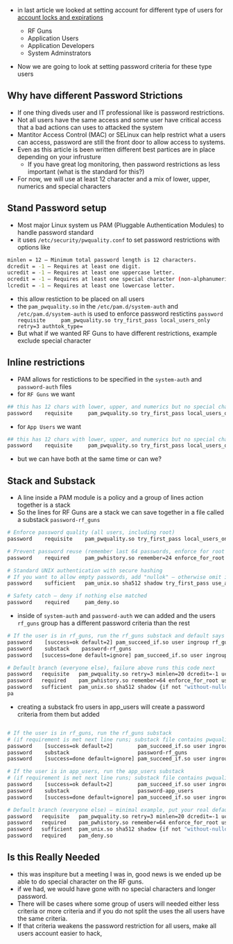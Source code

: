 

- in last article we looked at setting account  for different type of users for [account locks and expirations](https://richard-sebos.github.io/sebostechnology/posts/Users-Tiers/)
    - RF Guns
    - Application Users
    - Application Developers
    - System Adminstrators

- Now we are going to look at setting password criteria for these type users

## Why have different Password Strictions
- If one thing diveds user and IT professional like is password restrictions.
- Not all users have the same access and some user have critical access that a bad actions can uses to attacked the system
- Mantitor Access Control (MAC) or SELinux can help restrict what a users can access, password are still the front door to allow access to systems.
- Even as this article is been written different best partices are in place depending on your infrusture
    - If you have great log monitoring, then password restrictions as less important (what is the standard for this?)
- For now, we will use at least 12 character and a mix of lower, upper, numerics and special characters

## Stand Password setup
- Most major Linux system us PAM (Pluggable Authentication Modules) to handle password standard
- it uses `/etc/security/pwquality.conf` to set password restrictions with options like
```bash
minlen = 12 — Minimum total password length is 12 characters.
dcredit = -1 — Requires at least one digit.
ucredit = -1 — Requires at least one uppercase letter.
ocredit = -1 — Requires at least one special character (non-alphanumeric).
lcredit = -1 — Requires at least one lowercase letter.
```
- this allow restiction to be placed on all users
- the `pam_pwquality.so` in the `/etc/pam.d/system-auth` and `/etc/pam.d/system-auth`  is used to enforce password restictins
`password    requisite     pam_pwquality.so try_first_pass local_users_only retry=3 authtok_type=`
- But what if we wanted RF Guns to have different restrictions, example exclude special character

## Inline restrictions
- PAM allows for restictions to be specified in the `system-auth` and ` password-auth` files
- for `RF Guns` we  want
```bash
## this has 12 chars with lower, upper, and numerics but no special charactor
password    requisite     pam_pwquality.so try_first_pass local_users_only retry=3 minlen=12 dcredit=-1 ucredit=-1 lcredit=-1
```
- for `App Users` we want
```bash
## this has 12 chars with lower, upper, and numerics but no special charactor
password    requisite     pam_pwquality.so try_first_pass local_users_only retry=3 minlen=14 dcredit=-1 ocredit = -1 ucredit=-1 lcredit=-1
```
- but we can have both at the same time or can we?

## Stack and  Substack
- A line inside a PAM module is a policy and a group of lines action together is a stack
- So the lines for RF Guns are a stack we can save together in a file called a substack `password-rf_guns`
```bash
# Enforce password quality (all users, including root)
password    requisite    pam_pwquality.so try_first_pass local_users_only retry=3 minlen=12 dcredit=-1 ucredit=-1 lcredit=-1 enforce_for_root

# Prevent password reuse (remember last 64 passwords, enforce for root too)
password    required     pam_pwhistory.so remember=24 enforce_for_root use_authtok

# Standard UNIX authentication with secure hashing
# If you want to allow empty passwords, add "nullok" — otherwise omit it
password    sufficient   pam_unix.so sha512 shadow try_first_pass use_authtok

# Safety catch — deny if nothing else matched
password    required     pam_deny.so
```
- inside of `system-auth` and `password-auth` we can added and the users `rf_guns` group has a different password criteria than the rest
```bash
# If the user is in rf_guns, run the rf_guns substack and default says jump next two lines
password    [success=ok default=2] pam_succeed_if.so user ingroup rf_guns
password    substack    password-rf_guns
password   [success=done default=ignore] pam_succeed_if.so user ingroup rf_guns

# Default branch (everyone else), failure above runs this code next
password   requisite   pam_pwquality.so retry=3 minlen=20 dcredit=-1 ucredit=-1 lcredit=-1 ocredit=-1 difok=5 enforce_for_root
password   required    pam_pwhistory.so remember=64 enforce_for_root use_authtok
password   sufficient  pam_unix.so sha512 shadow {if not "without-nullok":nullok} use_authtok
pa
```
- creating a substack fro users in app_users will create a password criteria from them  but added 
```bash

# If the user is in rf_guns, run the rf_guns substack
# (if requirement is met next line runs; substack file contains pwquality + pam_unix)
password    [success=ok default=2]        pam_succeed_if.so user ingroup rf_guns
password    substack                      password-rf_guns
password    [success=done default=ignore] pam_succeed_if.so user ingroup rf_guns

# If the user is in app_users, run the app_users substack
# (if requirement is met next line runs; substack file contains pwquality + pam_unix)
password    [success=ok default=2]        pam_succeed_if.so user ingroup app_users
password    substack                      password-app_users
password    [success=done default=ignore] pam_succeed_if.so user ingroup app_users

# Default branch (everyone else) — minimal example, put your real default policy here
password   requisite   pam_pwquality.so retry=3 minlen=20 dcredit=-1 ucredit=-1 lcredit=-1 ocredit=-1 difok=5 enforce_for_root
password   required    pam_pwhistory.so remember=64 enforce_for_root use_authtok
password   sufficient  pam_unix.so sha512 shadow {if not "without-nullok":nullok} use_authtok
password   required    pam_deny.so
```

## Is this Really Needed
- this was inspiture but a meeting I was in, good news is we ended up be able to do special character on the RF guns.
- if we had, we would have gone with no special characters and longer password.
- There will be cases where some group of users will needed either less criteria or more criteria and if you do not split the uses the all users have the same criteria.
- If that criteria weakens the password restriction for all users, make all users account easier to hack,
 
